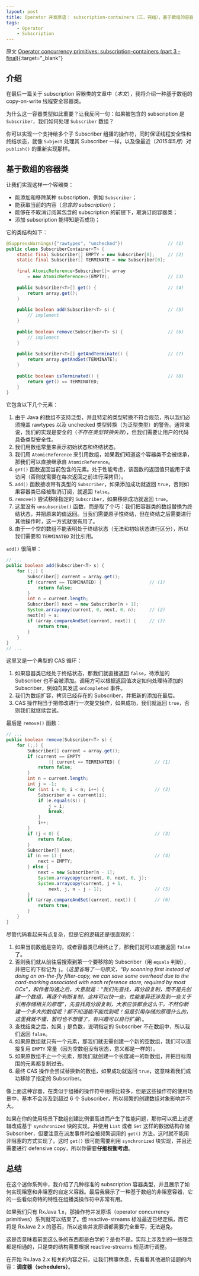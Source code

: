 ```yaml
---
layout: post
title: Operator 并发原语： subscription-containers（三，完结），基于数组的容器类
tags:
    - Operator
    - Subscription
---
```


原文 [Operator concurrency primitives: subscription-containers (part 3 - final)](http://akarnokd.blogspot.com/2015/05/operator-concurrency-primitives_26.html){:target="_blank"}

## 介绍

在最后一篇关于 subscription 容器类的文章中（_本文_），我将介绍一种基于数组的 copy-on-write 线程安全容器类。

为什么这一容器类型如此重要？让我反问一句：如果被包含的 subscription 是 `Subscriber`，我们如何处理 `Subscriber` 数组？

你可以实现一个支持给多个子 Subscriber 组播的操作符，同时保证线程安全性和终结状态，就像 `Subject` 处理其 Subscriber 一样，以及像最近（_2015年5月_）对 `publish()` 的重新实现那样。

## 基于数组的容器类

让我们实现这样一个容器类：

+ 能添加和移除某种 subscription，例如 `Subscriber`；
+ 能获取当前的内容（_包含的 subscription_）；
+ 能够在不取消订阅其包含的 subscription 的前提下，取消订阅容器类；
+ 添加 subscription 能得知是否成功；

它的类结构如下：

~~~ java
@SuppressWarnings({"rawtypes", "unchecked"})                 // (1)
public class SubscriberContainer<T> {
    static final Subscriber[] EMPTY = new Subscriber[0];     // (2)
    static final Subscriber[] TERMINATE = new Subscriber[0];
     
    final AtomicReference<Subscriber[]> array
        = new AtomicReference<>(EMPTY);                      // (3)
     
    public Subscriber<T>[] get() {                           // (4)
        return array.get();
    }
 
    public boolean add(Subscriber<T> s) {                    // (5)
        // implement
    }
 
    public boolean remove(Subscriber<T> s) {                 // (6)
        // implement
    }
 
    public Subscriber<T>[] getAndTerminate() {               // (7)
        return array.getAndSet(TERMINATE);
    }
 
    public boolean isTerminated() {                          // (8)
        return get() == TERMINATED;
    }
}
~~~

它包含以下几个元素：

1. 由于 Java 的数组不支持泛型，并且特定的类型转换不符合规范，所以我们必须掩盖 rawtypes 以及 unchecked 类型转换（为泛型类型）的警告。通常来说，我们的实现是安全的（_不存在类型转换失败_），但我们需要让用户的代码具备类型安全性。
2. 我们用数组常量来表示初始状态和终结状态。
3. 我们用 `AtomicReference` 来引用数组，如果我们知道这个容器类不会被继承，那我们可以直接继承自 `AtomicReference`。
4. `get()` 函数返回当前包含的元素。处于性能考虑，该函数的返回值只能用于读访问（否则就需要在每次返回之前进行深拷贝）。
5. `add()` 函数接收带有类型的 `Subscriber`，如果添加成功就返回 `true`，否则如果容器类已经被取消订阅，就返回 `false`。
6. `remove()` 尝试移除指定的 `Subscriber`，如果移除成功就返回 `true`。
7. 这里没有 `unsubscribe()` 函数，而是取了个巧：我们把容器类的数组替换为终结状态，并把原来的值返回。当我们需要原子性终结，但在终结之后需要进行其他操作时，这一方式就很有用了。
8. 由于一个空的数组不能表明处于终结状态（无法和初始状态进行区分），所以我们需要和 `TERMINATED` 对比引用。

`add()` 很简单：

~~~ java
// ...
public boolean add(Subscriber<T> s) {
    for (;;) {
        Subscriber[] current = array.get();
        if (current == TERMINATED) {                  // (1)
            return false;
        }
        int n = current.length;
        Subscriber[] next = new Subscriber[n + 1];
        System.arraycopy(current, 0, next, 0, n);     // (2)
        next[n] = s;
        if (array.compareAndSet(current, next)) {     // (3)
            return true;
        }
    }
}
// ...
~~~

这里又是一个典型的 CAS 循环：

1. 如果容器类已经处于终结状态，那我们就直接返回 `false`，待添加的 Subscriber 也不会被添加。调用方可以根据返回值决定如何处理待添加的 Subscriber，例如向其发送 `onCompleted` 事件。
2. 我们为数组扩容，拷贝已经存在的 Subscriber，并把新的添加在最后。
3. CAS 操作相当于把修改进行一次提交操作，如果成功，我们就返回 `true`，否则我们就继续尝试。

最后是 `remove()` 函数：

~~~ java
// ...
public boolean remove(Subscriber<T> s) {
    for (;;) {
        Subscriber[] current = array.get();
        if (current == EMPTY 
                || current == TERMINATED) {             // (1)
            return false;
        }
        int n = current.length;
        int j = -1;
        for (int i = 0; i < n; i++) {                   // (2)
            Subscriber e = current[i];
            if (e.equals(s)) {
                j = i;
                break;
            }
            i++;
        }
        if (j < 0) {                                    // (3)
            return false;
        }
        Subscriber[] next;
        if (n == 1) {                                   // (4)
            next = EMPTY;
        } else {
            next = new Subscriber[n - 1];
            System.arraycopy(current, 0, next, 0, j);
            System.arraycopy(current, j + 1, 
                next, j, n - j - 1);                    // (5)
        }
        if (array.compareAndSet(current, next)) {       // (6)
            return true;
        }
    }
}
~~~

尽管代码看起来有点复杂，但是它的逻辑还是很直观的：

1. 如果当前数组是空的，或者容器类已经终止了，那我们就可以直接返回 `false` 了。
2. 否则我们就从前往后搜索到第一个要移除的 Subscriber（用 `equals` 判断），并把它的下标记为 `j`。（_这里省略了一句原文，“By scanning first instead of doing an on-the-fly filter-copy, we can save some overhead due to the card-marking associated with each reference store, required by most GCs”，和作者沟通之后，大意就是：“我们先查找，再分段复制，而不是先创建一个数组，再逐个判断复制，这样可以快一些，性能差异还涉及到一些关于引用存储相关的原理”，先查找再分段复制，大家应该都会这么干，不然你新建一个多大的数组呢？都不知道能不能找到呢！但是引用存储的原理什么的，这里我就不懂，暂时也不想懂了，有兴趣可以自行扩展_）。
3. 查找结束之后，如果 `j` 是负数，说明指定的 Subscriber 不在数组中，所以我们返回 `false`。
4. 如果原数组就只有一个元素，那我们就无需创建一个新的空数组，我们可以直接复用 `EMPTY` 常量（因为空数组没有状态，意义都是一样的）。
5. 如果原数组不止一个元素，那我们就创建一个长度减一的新数组，并把目标周围的元素都复制过去。
6. 最终 CAS 操作会尝试替换新的数组，如果成功就返回 `true`，这意味着我们成功移除了指定的 Subscriber。

像上面这种容器，在类似于组播的操作符中用得比较多，但是这些操作符的使用场景中，基本不会涉及到超过 6 个 Subscriber，所以频繁的创建数组对象影响并不大。

如果在你的使用场景下数组创建比例很高进而产生了性能问题，那你可以把上述逻辑改成基于 `synchronized` 块的实现，并使用 `List` 或者 `Set` 这样的数据结构存储 Subscriber，但要注意在派发事件时会被频繁调用的 `get()` 方法，这时就不能用非阻塞的方式实现了。这时 `get()` 很可能需要利用 `synchronized` 块实现，并且还需要进行 defensive copy，所以你需要**仔细权衡考虑**。

## 总结

在这个迷你系列中，我介绍了几种标准的 subscription 容器类型，并且展示了如何实现阻塞和非阻塞的自定义容器。最后我展示了一种基于数组的非阻塞容器，它的一些看似奇特的特性在组播类操作符中非常有用。

如果我们只有 RxJava 1.x，那操作符并发原语（operator concurrency primitives）系列就可以结束了。但 reactive-streams 标准最近已经定稿，而它将是 RxJava 2.x 的基石，所以这些并发原语都需要完全重写，无法避免。

这是否意味着前面这么多的东西都是白学的？是也不是。实际上涉及到的一些理念都是相通的，只是类的结构需要根据 reactive-streams 规范进行调整。

在开始 RxJava 2.x 相关的内容之前，让我们稍事休息，先看看其他进阶话题的内容：**调度器（schedulers）**。
